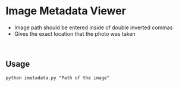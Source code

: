 <h1>Image Metadata Viewer</h1>

  - Image path should be entered inside of double inverted commas
  - Gives the exact location that the photo was taken
<br>
<h2>Usage</h2>

```
python imetadata.py "Path of the image"
```
